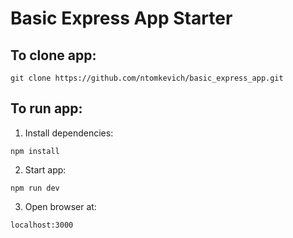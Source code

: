 # Basic Express App Starter

## To clone app:
`
git clone https://github.com/ntomkevich/basic_express_app.git
`

## To run app:
1) Install dependencies:

`
npm install
`

2) Start app:

`
npm run dev
`

3) Open browser at:

`
localhost:3000
`